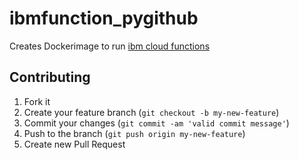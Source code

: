 # ibmfunction_pygithub
Creates Dockerimage to run [ibm cloud functions](https://cloud.ibm.com/docs/openwhisk?topic=openwhisk-prep)

Contributing
------------
1. Fork it
2. Create your feature branch (`git checkout -b my-new-feature`)
3. Commit your changes (`git commit -am 'valid commit message'`)
4. Push to the branch (`git push origin my-new-feature`)
5. Create new Pull Request
